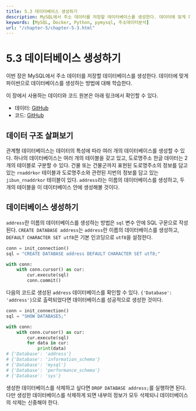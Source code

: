 ```yaml
---
title: 5.3 데이터베이스 생성하기
description: MySQL에서 주소 데이터를 저장할 데이터베이스를 생성한다. 데이터에 맞게 파이썬으로 데이터베이스를 생성하는 방법에 대해 학습한다.
keywords: [MySQL, Docker, Python, pymysql, 주소데이터분석]
url: "/chapter-5/chapter-5-3.html"
---
```


# 5.3 데이터베이스 생성하기

이번 장은 MySQL에서 주소 데이터를 저장할 데이터베이스를 생성한다. 데이터에 맞게 파이썬으로 데이터베이스를 생성하는 방법에 대해 학습한다.

이 장에서 사용하는 데이터와 코드 원본은 아래 링크에서 확인할 수 있다.

- 데이터: [GitHub](https://github.com/hike-lab/address-data-guide/tree/main/chapter-5/data)
- 코드: [GitHub](https://github.com/hike-lab/address-data-guide/blob/main/chapter-5/5_%ED%8C%8C%EC%9D%B4%EC%8D%AC%EA%B3%BC_MySQL%EB%A1%9C_%EA%B5%AC%EC%B6%95%ED%95%98%EB%8A%94_%EC%A3%BC%EC%86%8C_%EB%8D%B0%EC%9D%B4%ED%84%B0%EB%B2%A0%EC%9D%B4%EC%8A%A4.ipynb)

## 데이터 구조 살펴보기

관계형 데이터베이스는 데이터의 특성에 따라 여러 개의 데이터베이스를 생성할 수 있다. 하나의 데이터베이스는 여러 개의 테이블을 갖고 있고, 도로명주소 한글 데이터는 2개의 테이블로 구분할 수 있다. 건물 또는 건물군까지 표현된 도로명주소의 정보를 담고 있는 `rnaddrkor` 테이블과 도로명주소와 관련된 지번의 정보를 담고 있는 `jibun_rnaddrkor` 테이블이 있다. `address`라는 이름의 데이터베이스를 생성하고, 두 개의 테이블을 이 데이터베이스 안에 생성해볼 것이다.

## 데이터베이스 생성하기

`address`란 이름의 데이터베이스를 생성하는 방법은 `sql` 변수 안에 SQL 구문으로 작성된다. `CREATE DATABASE address`는 `address`란 이름의 데이터베이스를 생성하고, `DEFAULT CHARACTER SET utf8`은 기본 인코딩으로 `utf8`을 설정한다.

```py
conn = init_connection()
sql = "CREATE DATABASE address DEFAULT CHARACTER SET utf8;"

with conn:
    with conn.cursor() as cur:
        cur.execute(sql)
        conn.commit()
```

다음의 코드로 생성된 `address` 데이터베이스를 확인할 수 있다. `{'Database': 'address'}`으로 출력되었다면 데이터베이스를 성공적으로 생성한 것이다.

```py
conn = init_connection()
sql = "SHOW DATABASES;"

with conn:
    with conn.cursor() as cur:
        cur.execute(sql)
        for data in cur:
            print(data)
# {'Database': 'address'}
# {'Database': 'information_schema'}
# {'Database': 'mysql'}
# {'Database': 'performance_schema'}
# {'Database': 'sys'}
```

생성한 데이터베이스를 삭제하고 싶다면 `DROP DATABASE address;`를 실행하면 된다. 다만 생성한 데이터베이스를 삭제하게 되면 내부의 정보가 모두 삭제되니 데이터베이스의 삭제는 신중해야 한다.
